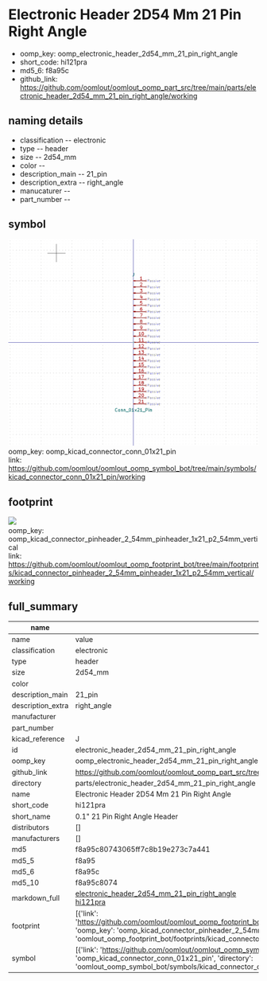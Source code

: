 # Electronic Header 2D54 Mm 21 Pin Right Angle

  
* oomp_key: oomp_electronic_header_2d54_mm_21_pin_right_angle 
* short_code: hi121pra
* md5_6: f8a95c  
* github_link: https://github.com/oomlout/oomlout_oomp_part_src/tree/main/parts/electronic_header_2d54_mm_21_pin_right_angle/working  
## naming details
* classification -- electronic
* type -- header
* size -- 2d54_mm
* color -- 
* description_main -- 21_pin
* description_extra -- right_angle
* manucaturer -- 
* part_number -- 



## symbol

![](symbol/0/working/working_600.png)  
oomp_key: oomp_kicad_connector_conn_01x21_pin  
link: https://github.com/oomlout/oomlout_oomp_symbol_bot/tree/main/symbols/kicad_connector_conn_01x21_pin/working  

## footprint

![](footprint/0/working/working_600.png)  
oomp_key: oomp_kicad_connector_pinheader_2_54mm_pinheader_1x21_p2_54mm_vertical  
link: https://github.com/oomlout/oomlout_oomp_footprint_bot/tree/main/footprints/kicad_connector_pinheader_2_54mm_pinheader_1x21_p2_54mm_vertical/working  

## full_summary
| name | value | 
| --- | --- | 
| name | value | 
| classification | electronic | 
| type | header | 
| size | 2d54_mm | 
| color |  | 
| description_main | 21_pin | 
| description_extra | right_angle | 
| manufacturer |  | 
| part_number |  | 
| kicad_reference | J | 
| id | electronic_header_2d54_mm_21_pin_right_angle | 
| oomp_key | oomp_electronic_header_2d54_mm_21_pin_right_angle | 
| github_link | https://github.com/oomlout/oomlout_oomp_part_src/tree/main/parts/electronic_header_2d54_mm_21_pin_right_angle/working | 
| directory | parts/electronic_header_2d54_mm_21_pin_right_angle | 
| name | Electronic Header 2D54 Mm 21 Pin Right Angle | 
| short_code | hi121pra | 
| short_name | 0.1" 21 Pin Right Angle Header | 
| distributors | [] | 
| manufacturers | [] | 
| md5 | f8a95c80743065ff7c8b19e273c7a441 | 
| md5_5 | f8a95 | 
| md5_6 | f8a95c | 
| md5_10 | f8a95c8074 | 
| markdown_full | [electronic_header_2d54_mm_21_pin_right_angle](https://github.com/oomlout/oomlout_oomp_part_src/tree/main/parts/electronic_header_2d54_mm_21_pin_right_angle/working)<br>[hi121pra](https://github.com/oomlout/oomlout_oomp_part_src/tree/main/parts/electronic_header_2d54_mm_21_pin_right_angle/working)<br> | 
| footprint | [{'link': 'https://github.com/oomlout/oomlout_oomp_footprint_bot/tree/main/foootprntss/kicad_connector_pinheader_2_54mm_pinheader_1x21_p2_54mm_vertical', 'oomp_key': 'oomp_kicad_connector_pinheader_2_54mm_pinheader_1x21_p2_54mm_vertical', 'directory': 'oomlout_oomp_footprint_bot/footprints/kicad_connector_pinheader_2_54mm_pinheader_1x21_p2_54mm_vertical//working/working.kicad_mod'}] | 
| symbol | [{'link': 'https://github.com/oomlout/oomlout_oomp_symbol_bot/tree/main/symbols/kicad_connector_conn_01x21_pin', 'oomp_key': 'oomp_kicad_connector_conn_01x21_pin', 'directory': 'oomlout_oomp_symbol_bot/symbols/kicad_connector_conn_01x21_pin//working/working.kicad_sym'}] | 
